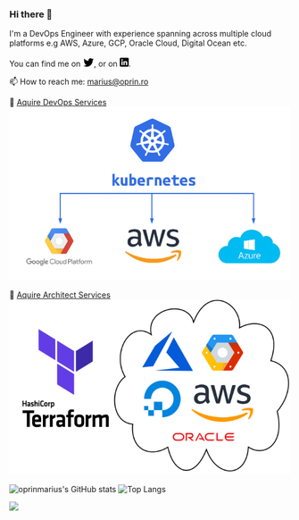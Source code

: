 ### Hi there 👋
<!-- Actual text -->

I'm a DevOps Engineer with experience spanning across multiple cloud platforms e.g AWS, Azure, GCP, Oracle Cloud, Digital Ocean etc.

You can find me on [![Twitter][1.2]][1], or on [![LinkedIn][2.2]][2].

📫 How to reach me: [marius@oprin.ro](mailto:marius@oprin.ro)

🔭 [Aquire DevOps Services](https://buy.stripe.com/6oE5kNa8kaFQ18c5kk)
[![K8s][3.2]][3]

🔭 [Aquire Architect Services](https://buy.stripe.com/7sI4gJ5S4cNY9EI146)
[![Terraform][4.2]][4]

<!-- Icons -->

[1.2]: https://raw.githubusercontent.com/oprinmarius/oprinmarius.github.io/main/assets/images/wWzX9uB.png
[2.2]: https://raw.githubusercontent.com/oprinmarius/oprinmarius.github.io/main/assets/images/linkedin-3-16.png
[3.2]: https://raw.githubusercontent.com/oprinmarius/oprinmarius.github.io/main/assets/images/k8s-logo.png
[4.2]: https://raw.githubusercontent.com/oprinmarius/oprinmarius.github.io/main/assets/images/terraform-logo.png

<!-- Links to your social media accounts -->

[1]: https://twitter.com/oprinmarius
[2]: https://www.linkedin.com/in/marius-oprin-3834a750/
[3]: https://buy.stripe.com/6oE5kNa8kaFQ18c5kk
[4]: https://buy.stripe.com/7sI4gJ5S4cNY9EI146

![oprinmarius's GitHub stats](https://github-readme-stats.vercel.app/api?username=oprinmarius&show_icons=true&theme=architect) 
![Top Langs](https://github-readme-stats.vercel.app/api/top-langs/?username=oprinmarius&theme=architect&count_private=true&layout=compact)

![](https://visitor-badge.laobi.icu/badge?page_id=oprinmarius)

<!--
**oprinmarius/oprinmarius** is a ✨ _special_ ✨ repository because its `README.md` (this file) appears on your GitHub profile.

Here are some ideas to get you started:

- 🔭 I’m currently working on ...
- 🌱 I’m currently learning ...
- 👯 I’m looking to collaborate on ...
- 🤔 I’m looking for help with ...
- 💬 Ask me about ...
- 📫 How to reach me: ...
- 😄 Pronouns: ...
- ⚡ Fun fact: ...
-->
